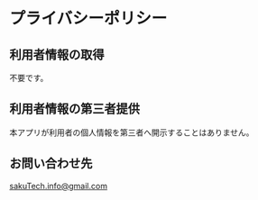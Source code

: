 # プライバシーポリシー
## 利用者情報の取得
不要です。
## 利用者情報の第三者提供
本アプリが利用者の個人情報を第三者へ開示することはありません。
## お問い合わせ先
sakuTech.info@gmail.com
